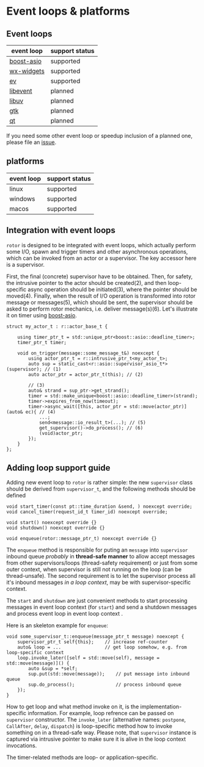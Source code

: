 # Event loops & platforms

## Event loops

[boost-asio]: https://www.boost.org/doc/libs/release/libs/asio/ "Boost Asio"
[wx-widgets]: https://www.wxwidgets.org/ "wxWidgets"
[ev]: http://software.schmorp.de/pkg/libev.html
[libevent]: https://libevent.org/
[libuv]: https://libuv.org/
[gtk]: https://www.gtk.org/
[qt]: https://www.qt.io/
[issues]: https://github.com/basiliscos/cpp-rotor/issues

 event loop   | support status
--------------|---------------
[boost-asio]  | supported
[wx-widgets]  | supported
[ev]          | supported
[libevent]    | planned
[libuv]       | planned
[gtk]         | planned
[qt]          | planned

If you need some other event loop or speedup inclusion of a planned one, please file an [issue][issues].

## platforms

event loop   | support status
-------------|---------------
linux        | supported
windows      | supported
macos        | supported

## Integration with event loops

`rotor` is designed to be integrated with event loops, which actually perform some I/O, spawn and
trigger timers and other asynchronous operations, which can be invoked from an actor or a supervisor.
The key accessor here is a supervisor.

First, the final (concrete) supervisor have to be obtained. Then, for safety, the intrusive pointer
to the actor should be created(2), and then loop-specific async operation should be initiated(3), where the pointer
should be moved(4). Finally, when the result of I/O operation is transformed into rotor message or messages(5),
which should be sent, the supervisor should be asked to perform rotor mechanics, i.e.
deliver message(s)(6). Let's illustrate it on timer using [boost-asio].

~~~{.cpp}
struct my_actor_t : r::actor_base_t {

    using timer_ptr_t = std::unique_ptr<boost::asio::deadline_timer>;
    timer_ptr_t timer;

    void on_trigger(message::some_message_t&) noexcept {
        using actor_ptr_t = r::intrusive_ptr_t<my_actor_t>;
        auto sup = static_cast<r::asio::supervisor_asio_t*>(supervisor); // (1)
        auto actor_ptr = actor_ptr_t(this); // (2)

        // (3)
        auto& strand = sup_ptr->get_strand();
        timer = std::make_unique<boost::asio::deadline_timer>(strand);
        timer->expires_from_now(timeout);
        timer->async_wait([this, actor_ptr = std::move(actor_ptr)](auto& ec){ // (4)
            ...;
            send<message::io_result_t>(...); // (5)
            get_supervisor()->do_process(); // (6)
            (void)actor_ptr;
        });
    }
};
~~~


## Adding loop support guide

Adding new event loop to `rotor` is rather simple: the new `supervisor` class
should be derived from `supervisor_t`, and the following methods should be
defined

~~~{.cpp}
void start_timer(const pt::time_duration &send, ) noexcept override;
void cancel_timer(request_id_t timer_id) noexcept override;

void start() noexcept override {}
void shutdown() noexcept override {}

void enqueue(rotor::message_ptr_t) noexcept override {}
~~~

The `enqueue` method is responsible for puting an `message` into `supervisor`
inbound queue *probably* in **thread-safe manner** to allow accept messages
from other supervisors/loops (thread-safety requirement) or just from some
outer context, when supervisor is still not running on the loop (can be
thread-unsafe). The second requirement is to let the supervisor process
all it's inbound messages *in a loop context*, may be with supervisor-specific
context.

The `start` and `shutdown` are just convenient methods to start processing
messages in event loop context (for `start`) and send a shutdown messages
and process event loop in event loop context .

Here is an skeleton example for `enqueue`:

~~~{.cpp}
void some_supervisor_t::enqueue(message_ptr_t message) noexcept {
    supervisor_ptr_t self{this};    // increase ref-counter
    auto& loop = ...                // get loop somehow, e.g. from loop-specific context
    loop.invoke_later([self = std::move(self), message = std::move(message)]() {
        auto &sup = *self;
        sup.put(std::move(message));    // put message into inbound queue
        sup.do_process();               // process inbound queue
    });
}
~~~

How to get loop and what method invoke on it, is the implementation-specific information.
For example, loop refrence can be passed on `supervisor` constructor. The `invoke_later`
(alternative names: `postpone`, `CallAfter`, `delay`, `dispatch`) is loop-specific
method how to invoke something on in a thread-safe way. Please note, that `supervisor`
instance is captured via intrusive pointer to make sure it is alive in the loop context
invocations.

The timer-related methods are loop- or application-specific.
